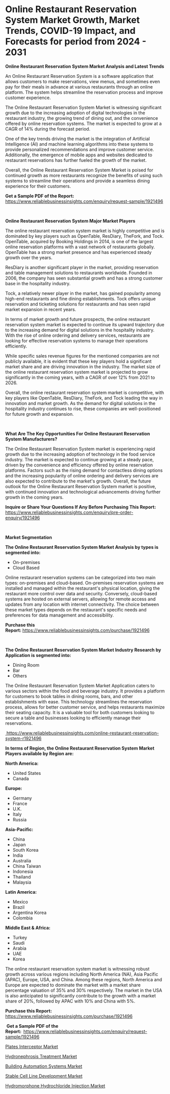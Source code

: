 <p><h1>Online Restaurant Reservation System Market Growth, Market Trends, COVID-19 Impact, and Forecasts for period from 2024 - 2031</h1></p><p><strong>Online Restaurant Reservation System Market Analysis and Latest Trends</strong></p>
<p><p>An Online Restaurant Reservation System is a software application that allows customers to make reservations, view menus, and sometimes even pay for their meals in advance at various restaurants through an online platform. The system helps streamline the reservation process and improve customer experience.</p><p>The Online Restaurant Reservation System Market is witnessing significant growth due to the increasing adoption of digital technologies in the restaurant industry, the growing trend of dining out, and the convenience offered by online reservation systems. The market is expected to grow at a CAGR of 14% during the forecast period.</p><p>One of the key trends driving the market is the integration of Artificial Intelligence (AI) and machine learning algorithms into these systems to provide personalized recommendations and improve customer service. Additionally, the emergence of mobile apps and websites dedicated to restaurant reservations has further fueled the growth of the market.</p><p>Overall, the Online Restaurant Reservation System Market is poised for continued growth as more restaurants recognize the benefits of using such systems to streamline their operations and provide a seamless dining experience for their customers.</p></p>
<p><strong>Get a Sample PDF of the Report:&nbsp;</strong> <a href="https://www.reliablebusinessinsights.com/enquiry/request-sample/1921496">https://www.reliablebusinessinsights.com/enquiry/request-sample/1921496</a></p>
<p>&nbsp;</p>
<p><strong>Online Restaurant Reservation System Major Market Players</strong></p>
<p><p>The online restaurant reservation system market is highly competitive and is dominated by key players such as OpenTable, ResDiary, TheFork, and Tock. OpenTable, acquired by Booking Holdings in 2014, is one of the largest online reservation platforms with a vast network of restaurants globally. OpenTable has a strong market presence and has experienced steady growth over the years.</p><p>ResDiary is another significant player in the market, providing reservation and table management solutions to restaurants worldwide. Founded in 2006, the company has seen substantial growth and has a strong customer base in the hospitality industry.</p><p>Tock, a relatively newer player in the market, has gained popularity among high-end restaurants and fine dining establishments. Tock offers unique reservation and ticketing solutions for restaurants and has seen rapid market expansion in recent years.</p><p>In terms of market growth and future prospects, the online restaurant reservation system market is expected to continue its upward trajectory due to the increasing demand for digital solutions in the hospitality industry. With the rise of online ordering and delivery services, restaurants are looking for effective reservation systems to manage their operations efficiently.</p><p>While specific sales revenue figures for the mentioned companies are not publicly available, it is evident that these key players hold a significant market share and are driving innovation in the industry. The market size of the online restaurant reservation system market is projected to grow significantly in the coming years, with a CAGR of over 12% from 2021 to 2026.</p><p>Overall, the online restaurant reservation system market is competitive, with key players like OpenTable, ResDiary, TheFork, and Tock leading the way in innovation and market growth. As the demand for digital solutions in the hospitality industry continues to rise, these companies are well-positioned for future growth and expansion.</p></p>
<p>&nbsp;</p>
<p><strong>What Are The Key Opportunities For Online Restaurant Reservation System Manufacturers?</strong></p>
<p><p>The Online Restaurant Reservation System market is experiencing rapid growth due to the increasing adoption of technology in the food service industry. The market is expected to continue growing at a steady pace, driven by the convenience and efficiency offered by online reservation platforms. Factors such as the rising demand for contactless dining options and the increasing popularity of online ordering and delivery services are also expected to contribute to the market's growth. Overall, the future outlook for the Online Restaurant Reservation System market is positive, with continued innovation and technological advancements driving further growth in the coming years.</p></p>
<p><strong>Inquire or Share Your Questions If Any Before Purchasing This Report:</strong> <a href="https://www.reliablebusinessinsights.com/enquiry/pre-order-enquiry/1921496">https://www.reliablebusinessinsights.com/enquiry/pre-order-enquiry/1921496</a></p>
<p>&nbsp;</p>
<p><strong>Market Segmentation</strong></p>
<p><strong>The Online Restaurant Reservation System Market Analysis by types is segmented into:</strong></p>
<p><ul><li>On-premises</li><li>Cloud Based</li></ul></p>
<p><p>Online restaurant reservation systems can be categorized into two main types: on-premises and cloud-based. On-premises reservation systems are installed and managed within the restaurant's physical location, giving the restaurant more control over data and security. Conversely, cloud-based systems are hosted on external servers, allowing for remote access and updates from any location with internet connectivity. The choice between these market types depends on the restaurant's specific needs and preferences for data management and accessibility.</p></p>
<p><strong>Purchase this Report:&nbsp;</strong><a href="https://www.reliablebusinessinsights.com/purchase/1921496">https://www.reliablebusinessinsights.com/purchase/1921496</a></p>
<p>&nbsp;</p>
<p><strong>The Online Restaurant Reservation System Market Industry Research by Application is segmented into:</strong></p>
<p><ul><li>Dining Room</li><li>Bar</li><li>Others</li></ul></p>
<p><p>The Online Restaurant Reservation System Market Application caters to various sectors within the food and beverage industry. It provides a platform for customers to book tables in dining rooms, bars, and other establishments with ease. This technology streamlines the reservation process, allows for better customer service, and helps restaurants maximize their seating capacity. It is a valuable tool for both customers looking to secure a table and businesses looking to efficiently manage their reservations.</p></p>
<p><a href="https://www.reliablebusinessinsights.com/online-restaurant-reservation-system-r1921496">&nbsp;https://www.reliablebusinessinsights.com/online-restaurant-reservation-system-r1921496</a></p>
<p><strong>In terms of Region, the Online Restaurant Reservation System Market Players available by Region are:</strong></p>
<p>
    <p> <strong> North America: </strong>
        <ul>
            <li>United States</li>
            <li>Canada</li>
        </ul>
        </p> 
    <p> <strong> Europe: </strong>
        <ul>
            <li>Germany</li>
            <li>France</li>
            <li>U.K.</li>
            <li>Italy</li>
            <li>Russia</li>
        </ul>
        </p> 
    <p> <strong> Asia-Pacific: </strong>
        <ul>
            <li>China</li>
            <li>Japan</li>
            <li>South Korea</li>
            <li>India</li>
            <li>Australia</li>
            <li>China Taiwan</li>
            <li>Indonesia</li>
            <li>Thailand</li>
            <li>Malaysia</li>
        </ul>
        </p> 
    <p> <strong> Latin America: </strong>
        <ul>
            <li>Mexico</li>
            <li>Brazil</li>
            <li>Argentina Korea</li>
            <li>Colombia</li>
        </ul>
        </p> 
    <p> <strong> Middle East & Africa: </strong>
        <ul>
            <li>Turkey</li>
            <li>Saudi</li>
            <li>Arabia</li>
            <li>UAE</li>
            <li>Korea</li>
        </ul>
    </p>
    </p>
<p><p>The online restaurant reservation system market is witnessing robust growth across various regions including North America (NA), Asia Pacific (APAC), Europe, USA, and China. Among these regions, North America and Europe are expected to dominate the market with a market share percentage valuation of 35% and 30% respectively. The market in the USA is also anticipated to significantly contribute to the growth with a market share of 20%, followed by APAC with 10% and China with 5%.</p></p>
<p><strong>Purchase this Report: </strong><a href="https://www.reliablebusinessinsights.com/purchase/1921496">https://www.reliablebusinessinsights.com/purchase/1921496</a></p>
<p>&nbsp;<strong>Get a Sample PDF of the Report:&nbsp;&nbsp;</strong><a href="https://www.reliablebusinessinsights.com/enquiry/request-sample/1921496">https://www.reliablebusinessinsights.com/enquiry/request-sample/1921496</a></p>
<p><strong></strong></p>
<p><p><a href="https://medium.com/@karianerice/plates-interceptor-market-trends-and-analysis-opportunities-and-challenges-for-future-growth-145bb4636028">Plates Interceptor Market</a></p><p><a href="https://www.linkedin.com/pulse/global-hydronephrosis-treatment-market-size-share-analysis-product-crswf">Hydronephrosis Treatment Market</a></p><p><a href="https://github.com/btwcqfvq34/Market-Research-Report-List-1/blob/main/building-automation-systems-market.md">Building Automation Systems Market</a></p><p><a href="https://www.linkedin.com/pulse/stable-cell-line-development-market-global-share-ranking-h0wpc">Stable Cell Line Development Market</a></p><p><a href="https://medium.com/@jeniw10236654655/global-hydromorphone-hydrochloride-injection-market-analysis-trends-forecasts-and-growth-173e02822053">Hydromorphone Hydrochloride Injection Market</a></p></p>